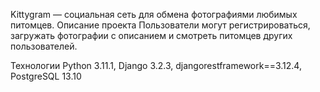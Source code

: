 Kittygram — социальная сеть для обмена фотографиями любимых питомцев.
Описание проекта
Пользователи могут регистрироваться, загружать фотографии с описанием и смотреть питомцев других пользователей.

Технологии
Python 3.11.1, Django 3.2.3, djangorestframework==3.12.4, PostgreSQL 13.10
